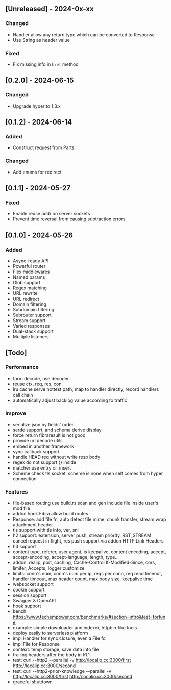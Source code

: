 ## [Unreleased] - 2024-0x-xx

### Changed

- Handler allow any return type which can be converted to Response
- Use String as header value

### Fixed

- Fix missing info in `href` method

## [0.2.0] - 2024-06-15

### Changed

- Upgrade hyper to 1.3.x

## [0.1.2] - 2024-06-14

### Added

- Construct request from Parts

### Changed

- Add enums for redirect

## [0.1.1] - 2024-05-27

### Fixed

- Enable reuse addr on server sockets
- Prevent time reversal from causing subtraction errors

## [0.1.0] - 2024-05-26

### Added

- Async-ready API
- Powerful router
- Flex middlewares
- Named params
- Glob support
- Regex matching
- URL rewrite
- URL redirect
- Domain filtering
- Subdomain filtering
- Subrouter support
- Stream support
- Varied responses
- Dual-stack support
- Multiple listeners

## [Todo]

### Performance

- form decode, use decoder
- reuse ctx, req, res, con
- lru cache serve hottest path, map to handler directly, record handlers call chain
- automatically adjust backlog value according to traffic

### Improve

- serialize json by fields' order
- serde support, and schema derive display
- force return fibraresult is not good
- provide url decode utils
- embed in another framework
- sync callback support
- handle HEAD req without write resp body
- regex do not support {} inside
- matcher use entry or_insert
- Scheme check tls socket, scheme is none when self comes from hyper connection

### Features

- file-based routing use build.rs scan and gen include file inside user's mod file
- addon hook Fibra allow build routes
- Response: add file fn, auto detect file mime, chunk transfer, stream wrap attachment header
- tls support with tls info, ver, sni
- h2 support: extension, server push, stream priority, RST_STREAM cancel request in flight, res push support via addon HTTP Link Headers
- h3 support
- content type, referer, user agent, is keepalive, content encoding, accept, accept-encoding, accept-language, length, type...
- addon: realip, port, caching, Cache-Control If-Modified-Since, cors, limiter, Accepts, logger customize
- limits: conn's num, conn's num per ip, reqs per conn, req read timeout, handler timeout, max header count, max body size, keepalive time
- websocket support
- cookie support
- session support
- Swagger & OpenAPI
- hook support
- bench: https://www.techempower.com/benchmarks/#section=intro&test=fortune
- example: simple downloader and indexer, httpbin-like tools
- deploy easily to serverless platform
- impl Handler for sync closure, even a File fd
- impl File for Response
- context: temp storage, save data into file
- trailing headers after the body in h1.1
- test: curl --http2 --parallel -v http://localip.cc:3000/first http://localip.cc:3000/second
- test: curl --http2-prior-knowledge --parallel -v http://localip.cc:3000/first http://localip.cc:3000/second
- graceful shutdown